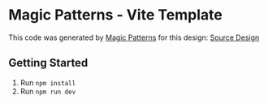 # Magic Patterns - Vite Template

This code was generated by [Magic Patterns](https://magicpatterns.com) for this design: [Source Design](https://www.magicpatterns.com/c/ftrupyl3yrzdel9uyofgmd)

## Getting Started

1. Run `npm install`
2. Run `npm run dev`

